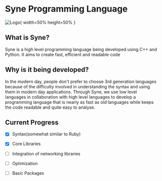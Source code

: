# Syne Programming Language

![Logo](https://i.imgur.com/djYlSOg.png){ width=50% height=50% }



## **What is Syne?**

Syne is a high level programming language being developed using C++ and Python. It aims to create fast, efficient and readable code

## Why is it being developed?

In the modern day, people don't prefer to choose 3rd generation languages because of the difficulty involved in understanding the syntax and using them in modern day applications. Through Syne, we use low level languages in collaboration with high level languages to develop a programming language that is nearly as fast as old languages while keeps the code readable and quite easy to analyse.

## Current Progress
- [x] Syntax(somewhat similar to Ruby)
- [x] Core Libraries
- [ ] Integration of networking libraries
- [ ] Optimization
- [ ] Basic Packages

